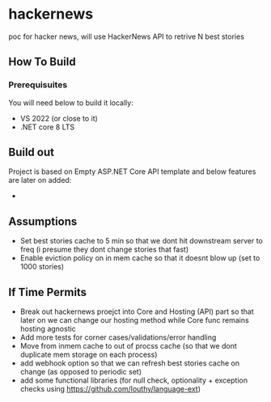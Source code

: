 # hackernews

poc for hacker news, will use HackerNews API to retrive N best stories

## How To Build 

###  Prerequisuites 

You will need below to build it locally:
- VS 2022 (or close to it)
- .NET core 8 LTS 

## Build out 

Project is based on Empty ASP.NET Core API template and below features are later on added:

- 


## Assumptions 

- Set best stories cache to 5 min so that we dont hit downstream server to freq (i presume they dont change stories that fast)
- Enable eviction policy on in mem cache so that it doesnt blow up (set to 1000 stories)



## If Time Permits 

- Break out hackernews proejct into Core and Hosting (API) part so that later on we can change our hosting method while Core func remains hosting agnostic
- Add more tests for corner cases/validations/error handling 
- Move from inmem cache to out of procss cache (so that we dont duplicate mem storage on each process)
- add webhook option so that we can refresh best stories cache on change (as opposed to periodic set)
- add some functional libraries (for null check, optionality + exception checks using https://github.com/louthy/language-ext)